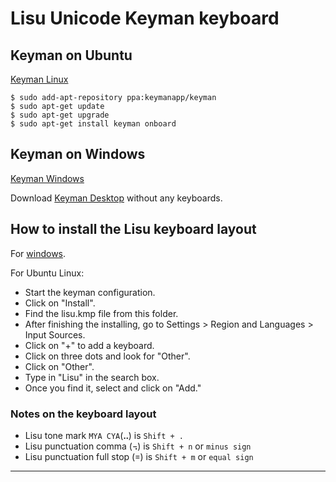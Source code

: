 # Lisu Unicode Keyman keyboard

## Keyman on Ubuntu

[Keyman Linux]

    $ sudo add-apt-repository ppa:keymanapp/keyman
    $ sudo apt-get update
    $ sudo apt-get upgrade
    $ sudo apt-get install keyman onboard

## Keyman on Windows

[Keyman Windows]

Download [Keyman Desktop](https://keyman.com/desktop/download.php) without any keyboards.


## How to install the Lisu keyboard layout

For [windows](https://help.keyman.com/products/desktop/10.0/docs/start_download-install_keyboard.php).

For Ubuntu Linux:

- Start the keyman configuration.
- Click on "Install".
- Find the lisu.kmp file from this folder.
- After finishing the installing, go to Settings > Region and Languages > Input Sources.
- Click on "+" to add a keyboard.
- Click on three dots and look for "Other".
- Click on "Other".
- Type in "Lisu" in the search box.
- Once you find it, select and click on "Add."

### Notes on the keyboard layout

* Lisu tone mark `MYA CYA`(ꓺ) is `Shift + .`
* Lisu punctuation comma (꓾) is `Shift + n` or `minus sign`
* Lisu punctuation full stop (꓿) is `Shift + m` or `equal sign`

---

[SIL]: http://packages.sil.org/ "SIL"
[Keyman Linux]: https://keyman.com/linux/ "Keyman Linux"
[Keyman Windows]: https://keyman.com/desktop/ "Keyman Windows"
